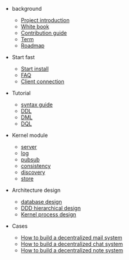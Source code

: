 * background

  * [Project introduction](en/README.md)
  * [White book](zh-cn/whitebook.md)
  * [Contribution guide](en/CONTRIBUTING.md)
  * [Term](zh-cn/background/term.md)
  * [Roadmap](zh-cn/roadmap.md)

* Start fast

  * [Start install](zh-cn/install/start.md)
  * [FAQ](zh-cn/application/issue.md)

  <!-- * [已支持语法](zh-cn/application/supported.md) -->
  * [Client connection](zh-cn/application/connection_clinets.md)

* Tutorial
  * [syntax guide](https://github.com/zh-cn/application/syntax.md)
  <!-- * [支持语法](zh-cn/application/supported.md)  -->
  * [DDL](zh-cn/application/DDL.md) 
  * [DML](zh-cn/application/DML.md) 
  * [DQL](zh-cn/application/DQL.md) 
* Kernel module
  * [server](zh-cn/p2pdb-server/introduce.md)
  * [log](zh-cn/p2pdb-log/introduce.md)
  * [pubsub](zh-cn/p2pdb-pubsub/introduce.md)
  * [consistency](zh-cn/p2pdb-consistency/introduce.md)
  * [discovery](zh-cn/p2pdb-discovery/introduce.md)
  * [store](zh-cn/p2pdb-store/introduce.md)
  <!-- * [cdc](zh-cn/p2pdb-cdc/introduce.md) -->

* Architecture design
    * [database design](zh-cn/entity/persistence.md)
    <!-- * [Message queue](zh-cn/p2pdb-cdc/queue.md) -->
    * [DDD hierarchical design](zh-cn/architecture/DDD.md)
    * [Kernel process design](zh-cn/architecture/process.md)
* Cases

    * [How to build a decentralized mail system](zh-cn/case/email.md)
    * [How to build a decentralized chat system](zh-cn/case/chat.md)
    * [How to build a decentralized note system](zh-cn/case/note.md)

